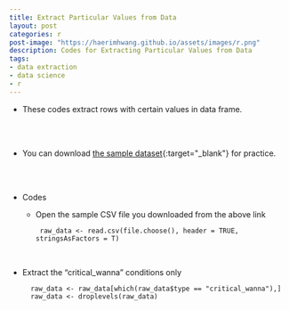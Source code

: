 ```yaml
---
title: Extract Particular Values from Data
layout: post
categories: r
post-image: "https://haerimhwang.github.io/assets/images/r.png"
description: Codes for Extracting Particular Values from Data
tags:
- data extraction
- data science 
- r
---
```


* These codes extract rows with certain values in data frame.  
<br>
<br>

* You can download [the sample dataset](https://haerimhwang.github.io/assets/data/CSV_judgment_data.csv){:target="_blank"} for practice.  
<br>
<br>

* Codes 
   * Open the sample CSV file you downloaded from the above link
        
          raw_data <- read.csv(file.choose(), header = TRUE, stringsAsFactors = T)
 <br>
       
  * Extract the “critical\_wanna” conditions only
        
          raw_data <- raw_data[which(raw_data$type == "critical_wanna"),]
          raw_data <- droplevels(raw_data) 
            
